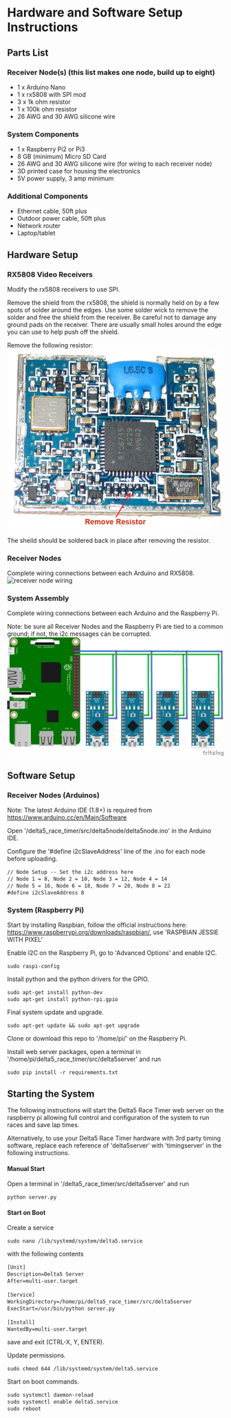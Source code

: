 # Hardware and Software Setup Instructions

## Parts List

### Receiver Node(s) (this list makes one node, build up to eight)
* 1 x Arduino Nano
* 1 x rx5808 with SPI mod
* 3 x 1k ohm resistor
* 1 x 100k ohm resistor
* 26 AWG and 30 AWG silicone wire

### System Components
* 1 x Raspberry Pi2 or Pi3
* 8 GB (minimum) Micro SD Card
* 26 AWG and 30 AWG silicone wire (for wiring to each receiver node)
* 3D printed case for housing the electronics
* 5V power supply, 3 amp minimum

### Additional Components
* Ethernet cable, 50ft plus
* Outdoor power cable, 50ft plus
* Network router
* Laptop/tablet

## Hardware Setup

### RX5808 Video Receivers
Modify the rx5808 receivers to use SPI.

Remove the shield from the rx5808, the shield is normally held on by a few spots of solder around the edges. Use some solder wick to remove the solder and free the shield from the receiver. Be careful not to damage any ground pads on the receiver. There are usually small holes around the edge you can use to help push off the shield.

Remove the following resistor:
![rx5808 spi mod](img/rx5808-new-top.jpg)

The sheild should be soldered back in place after removing the resistor.

### Receiver Nodes
Complete wiring connections between each Arduino and RX5808.
![receiver node wiring](img/Receivernode.png)

### System Assembly
Complete wiring connections between each Arduino and the Raspberry Pi.

Note: be sure all Receiver Nodes and the Raspberry Pi are tied to a common ground; if not, the i2c messages can be corrupted.
![system wiring](img/D5-i2c.png)

## Software Setup

### Receiver Nodes (Arduinos)
Note: The latest Arduino IDE (1.8+) is required from https://www.arduino.cc/en/Main/Software

Open '/delta5_race_timer/src/delta5node/delta5node.ino' in the Arduino IDE.

Configure the '#define i2cSlaveAddress' line of the .ino for each node before uploading.
```
// Node Setup -- Set the i2c address here
// Node 1 = 8, Node 2 = 10, Node 3 = 12, Node 4 = 14
// Node 5 = 16, Node 6 = 18, Node 7 = 20, Node 8 = 22
#define i2cSlaveAddress 8
```

### System (Raspberry Pi)
Start by installing Raspbian, follow the official instructions here: https://www.raspberrypi.org/downloads/raspbian/, use 'RASPBIAN JESSIE WITH PIXEL'

Enable I2C on the Raspberry Pi, go to 'Advanced Options' and enable I2C.
```
sudo raspi-config
```

Install python and the python drivers for the GPIO.
```
sudo apt-get install python-dev
sudo apt-get install python-rpi.gpio
```

Final system update and upgrade.
```
sudo apt-get update && sudo apt-get upgrade
```

Clone or download this repo to '/home/pi/' on the Raspberry Pi.

Install web server packages, open a terminal in '/home/pi/delta5_race_timer/src/delta5server' and run
```
sudo pip install -r requirements.txt
```

## Starting the System

The following instructions will start the Delta5 Race Timer web server on the raspberry pi allowing full control and configuration of the system to run races and save lap times.  

Alternatively, to use your Delta5 Race Timer hardware with 3rd party timing software, replace each reference of 'delta5server' with 'timingserver' in the following instructions.

#### Manual Start
Open a terminal in '/delta5_race_timer/src/delta5server' and run
```
python server.py
```

#### Start on Boot
Create a service
```
sudo nano /lib/systemd/system/delta5.service
```
with the following contents
```
[Unit]
Description=Delta5 Server
After=multi-user.target

[Service]
WorkingDirectory=/home/pi/delta5_race_timer/src/delta5server
ExecStart=/usr/bin/python server.py

[Install]
WantedBy=multi-user.target
```
save and exit (CTRL-X, Y, ENTER).

Update permissions.
```
sudo chmod 644 /lib/systemd/system/delta5.service
```

Start on boot commands.
```
sudo systemctl daemon-reload
sudo systemctl enable delta5.service
sudo reboot
```
